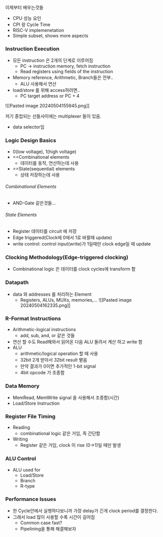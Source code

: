 이제부터 배우는것들
- CPU 성능 요인
- CPI 랑 Cycle Time
- RISC-V implemenetation
- Simple subset, shows more aspects

### Instruction Execution
- 모든 instruction 은 2개의 단계로 이루어짐
	- PC -> instruction memory, fetch instruction
	- Read registers using fields of the instruction
- Memory reference, Arithmetic, Branch들은 전부..
	- ALU 사용해서 연산
- load/store 를 위해 access하려면..
	- PC target address or PC + 4


![[Pasted image 20240504155945.png]]

저기 중첩되는 선들사이에는 multiplexer 들이 있음.
- data selector임

### Logic Design Basics
- 0(low voltage), 1(high voltage)
- ==Combinational elements
	- 데이터를 동작, 연산하는데 사용
- ==State(sequential) elements
	- 상태 저장하는데 사용
###### Combinational Elements
- AND-Gate 같은것들...
###### State Elements
- Register 데이터를 circuit 에 저장
- Edge triggered(Clock에 0에서 1로 바뀔때 update)
- write control: control input(write)가 1일때만 clock edge일 때 update

### Clocking Methodology(Edge-triggered clocking)
- Combinational logic 은 데이터를 clock cycles에 transform 함

### Datapath
- data 와 addresses  를 처리하는 Element
	- Registers, ALUs, MUXs, memories,...
![[Pasted image 20240504162335.png]]

### R-Format Instructions
- Arithmetic-logical instructions
	- add, sub, and, or 같은 것들
- 연산 할 수도 Read해와서 읽어온 다음 ALU 돌려서 계산 하고 write 함
- ALU
	- arithmetic/logical operation 할 때 사용
	- 32bit 2개 받아서 32bit result 뱉음
	- 만약 결과가 0이면 추가적인 1-bit signal
	- 4bit opcode 가 조종함

### Data Memory
- MemRead, MemWrite signal 을 사용해서 조종함(시간)
- Load/Store Instruction


### Register File Timing
- Reading
	- combinational logic 같은 거임, 즉 간단함
- Writing
	- Register 같은 거임, clock 이 rise (0->1)일 때만 발생

### ALU Control
- ALU used for
	- Load/Store
	- Branch
	- R-type

### Performance Issues
- 한 Cycle안에서 실행하다보니까 가장 delay가 긴게 clock period를 결정한다.
- 그래서 load 많이 사용할 수록 시간이 길어짐
	- Common case fast?
	- Pipelining을 통해 해결해보자